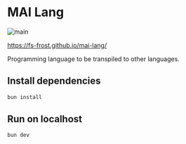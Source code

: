 # MAI Lang

![main](https://github.com/FS-Frost/mai-lang/actions/workflows/main.yml/badge.svg)

https://fs-frost.github.io/mai-lang/

Programming language to be transpiled to other languages.

## Install dependencies

```sh
bun install
```

## Run on localhost

```sh
bun dev
```

